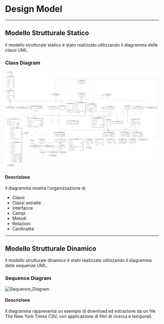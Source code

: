 # Design Model

---

## Modello Strutturale Statico

Il modello strutturale statico è stato realizzato utilizzando il diagramma delle classi UML.

### Class Diagram

![Class_Diagram](class_diagram.png)

#### Descrizione

Il diagramma mostra l'organizzazione di:

- Classi
- Classi astratte
- Interfacce
- Campi
- Metodi
- Relazioni
- Cardinalità

---

## Modello Strutturale Dinamico

Il modello strutturale dinamico è stato realizzato utilizzando il diagramma delle sequenze UML.

### Sequence Diagram

![Sequence_Diagram](sequence_diagram.png)

#### Descrizione

Il diagramma rappresenta un esempio di download ed estrazione da un file The New York Times CSV, con applicazione di
filtri di ricerca e
temporali.
